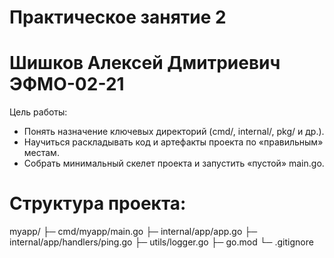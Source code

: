 # Практическое занятие 2
# Шишков Алексей Дмитриевич ЭФМО-02-21

Цель работы:
- Понять назначение ключевых директорий (cmd/, internal/, pkg/ и др.).
- Научиться раскладывать код и артефакты проекта по «правильным» местам.
- Собрать минимальный скелет проекта и запустить «пустой» main.go.
# Структура проекта:
myapp/
├─ cmd/myapp/main.go
├─ internal/app/app.go
├─ internal/app/handlers/ping.go
├─ utils/logger.go
├─ go.mod
└─ .gitignore
